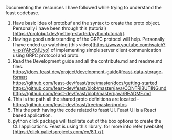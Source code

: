 Documenting the resources I have followed while trying to understand the feast codebase.

1) Have basic idea of protobuf and the syntax to create the proto object. Personally i have been through this
   (tutorial)[https://protobuf.dev/getting-started/pythontutorial/].
2) Having a good understanding of the GRPC protocol will help. Personally I have ended up watching (this video)[https://www.youtube.com/watch?v=psYAhc9JUyo] of implementing simple server client communication using GRPC protocol and proto.
3) Read the Development guide and all the contribute.md and readme.md files. \
   https://docs.feast.dev/project/development-guide#feast-data-storage-format \
   https://github.com/feast-dev/feast/tree/master/docs/getting-started \
   https://github.com/feast-dev/feast/blob/master/java/CONTRIBUTING.md \
   https://github.com/feast-dev/feast/blob/master/java/README.md
5) This is the path all the shared proto definitions are located - https://github.com/feast-dev/feast/tree/master/protos
6) This the path having the code related to feast UI. Feast UI is a React based application.
7) python click package will facilitate out of the box options to create the CLI applications. Feast is using this library. for more info refer (website)[https://click.palletsprojects.com/en/8.1.x/].